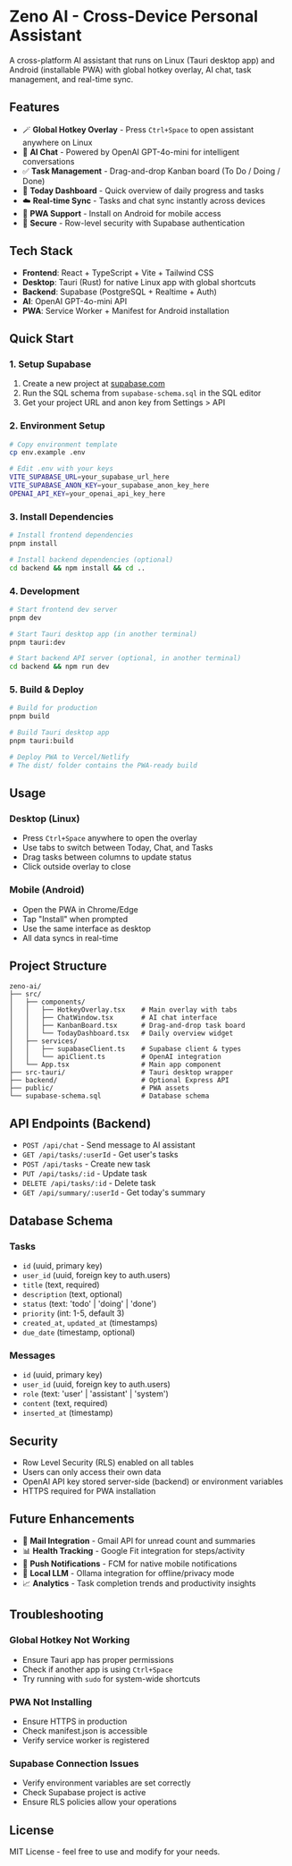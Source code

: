 # Zeno AI - Cross-Device Personal Assistant

A cross-platform AI assistant that runs on Linux (Tauri desktop app) and Android (installable PWA) with global hotkey overlay, AI chat, task management, and real-time sync.

## Features

- 🪄 **Global Hotkey Overlay** - Press `Ctrl+Space` to open assistant anywhere on Linux
- 💬 **AI Chat** - Powered by OpenAI GPT-4o-mini for intelligent conversations
- ✅ **Task Management** - Drag-and-drop Kanban board (To Do / Doing / Done)
- 📅 **Today Dashboard** - Quick overview of daily progress and tasks
- ☁️ **Real-time Sync** - Tasks and chat sync instantly across devices
- 📱 **PWA Support** - Install on Android for mobile access
- 🔐 **Secure** - Row-level security with Supabase authentication

## Tech Stack

- **Frontend**: React + TypeScript + Vite + Tailwind CSS
- **Desktop**: Tauri (Rust) for native Linux app with global shortcuts
- **Backend**: Supabase (PostgreSQL + Realtime + Auth)
- **AI**: OpenAI GPT-4o-mini API
- **PWA**: Service Worker + Manifest for Android installation

## Quick Start

### 1. Setup Supabase

1. Create a new project at [supabase.com](https://supabase.com)
2. Run the SQL schema from `supabase-schema.sql` in the SQL editor
3. Get your project URL and anon key from Settings > API

### 2. Environment Setup

```bash
# Copy environment template
cp env.example .env

# Edit .env with your keys
VITE_SUPABASE_URL=your_supabase_url_here
VITE_SUPABASE_ANON_KEY=your_supabase_anon_key_here
OPENAI_API_KEY=your_openai_api_key_here
```

### 3. Install Dependencies

```bash
# Install frontend dependencies
pnpm install

# Install backend dependencies (optional)
cd backend && npm install && cd ..
```

### 4. Development

```bash
# Start frontend dev server
pnpm dev

# Start Tauri desktop app (in another terminal)
pnpm tauri:dev

# Start backend API server (optional, in another terminal)
cd backend && npm run dev
```

### 5. Build & Deploy

```bash
# Build for production
pnpm build

# Build Tauri desktop app
pnpm tauri:build

# Deploy PWA to Vercel/Netlify
# The dist/ folder contains the PWA-ready build
```

## Usage

### Desktop (Linux)
- Press `Ctrl+Space` anywhere to open the overlay
- Use tabs to switch between Today, Chat, and Tasks
- Drag tasks between columns to update status
- Click outside overlay to close

### Mobile (Android)
- Open the PWA in Chrome/Edge
- Tap "Install" when prompted
- Use the same interface as desktop
- All data syncs in real-time

## Project Structure

```
zeno-ai/
├── src/
│   ├── components/
│   │   ├── HotkeyOverlay.tsx    # Main overlay with tabs
│   │   ├── ChatWindow.tsx       # AI chat interface
│   │   ├── KanbanBoard.tsx      # Drag-and-drop task board
│   │   └── TodayDashboard.tsx   # Daily overview widget
│   ├── services/
│   │   ├── supabaseClient.ts    # Supabase client & types
│   │   └── apiClient.ts         # OpenAI integration
│   └── App.tsx                  # Main app component
├── src-tauri/                   # Tauri desktop wrapper
├── backend/                     # Optional Express API
├── public/                      # PWA assets
└── supabase-schema.sql          # Database schema
```

## API Endpoints (Backend)

- `POST /api/chat` - Send message to AI assistant
- `GET /api/tasks/:userId` - Get user's tasks
- `POST /api/tasks` - Create new task
- `PUT /api/tasks/:id` - Update task
- `DELETE /api/tasks/:id` - Delete task
- `GET /api/summary/:userId` - Get today's summary

## Database Schema

### Tasks
- `id` (uuid, primary key)
- `user_id` (uuid, foreign key to auth.users)
- `title` (text, required)
- `description` (text, optional)
- `status` (text: 'todo' | 'doing' | 'done')
- `priority` (int: 1-5, default 3)
- `created_at`, `updated_at` (timestamps)
- `due_date` (timestamp, optional)

### Messages
- `id` (uuid, primary key)
- `user_id` (uuid, foreign key to auth.users)
- `role` (text: 'user' | 'assistant' | 'system')
- `content` (text, required)
- `inserted_at` (timestamp)

## Security

- Row Level Security (RLS) enabled on all tables
- Users can only access their own data
- OpenAI API key stored server-side (backend) or environment variables
- HTTPS required for PWA installation

## Future Enhancements

- 🔗 **Mail Integration** - Gmail API for unread count and summaries
- 📊 **Health Tracking** - Google Fit integration for steps/activity
- 🔔 **Push Notifications** - FCM for native mobile notifications
- 🤖 **Local LLM** - Ollama integration for offline/privacy mode
- 📈 **Analytics** - Task completion trends and productivity insights

## Troubleshooting

### Global Hotkey Not Working
- Ensure Tauri app has proper permissions
- Check if another app is using `Ctrl+Space`
- Try running with `sudo` for system-wide shortcuts

### PWA Not Installing
- Ensure HTTPS in production
- Check manifest.json is accessible
- Verify service worker is registered

### Supabase Connection Issues
- Verify environment variables are set correctly
- Check Supabase project is active
- Ensure RLS policies allow your operations

## License

MIT License - feel free to use and modify for your needs.

